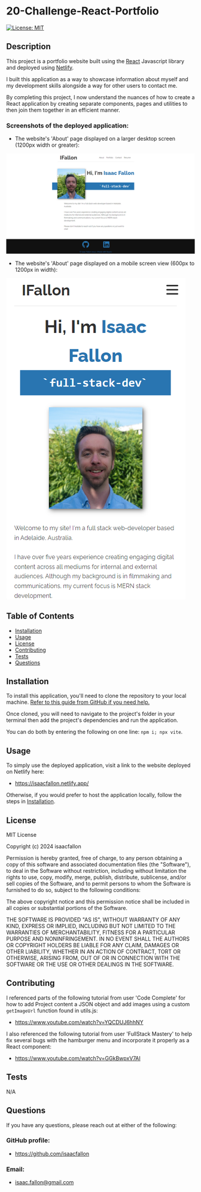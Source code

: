 # 20-Challenge-React-Portfolio

[![License: MIT](https://img.shields.io/badge/License-MIT-yellow.svg)](https://opensource.org/licenses/MIT)
        
## Description
            
This project is a portfolio website built using the [React](https://react.dev/) Javascript library and deployed using [Netlify](https://www.netlify.com/). 

I built this application as a way to showcase information about myself and my development skills alongside  a way for other users to contact me. 

By completing this project, I now understand the nuances of how to create a React application by creating separate components, pages and utilities to then join them together in an efficient manner.

### Screenshots of the deployed application:

- The website's 'About' page displayed on a larger desktop screen (1200px width or greater):

![Screenshot of deployed portfolio website's 'About' page on larger desktop screens](./assets/Deployed-Portfolio-App-DESKTOP_SC2.png)

- The website's 'About' page displayed on a mobile screen view (600px to 1200px in width):

![Screenshot of deployed portfolio website's 'About' page on larger desktop screens](./assets/Deployed-Portfolio-App-MOBILE_SC2.png)
            
## Table of Contents
            
- [Installation](#installation)
- [Usage](#usage)
- [License](#license)
- [Contributing](#contributing)
- [Tests](#tests)
- [Questions](#questions)
            
## Installation

To install this application, you'll need to clone the repository to your local machine. [Refer to this guide from GitHub if you need help.](https://docs.github.com/en/repositories/creating-and-managing-repositories/cloning-a-repository/)

Once cloned, you will need to navigate to the project's folder in your terminal then add the project's dependencies and run the application. 

You can do both by entering the following on one line: `npm i; npx vite`.
            
## Usage

To simply use the deployed application, visit a link to the website deployed on Netlify here:

- https://isaacfallon.netlify.app/

Otherwise, if you would prefer to host the application locally, follow the steps in [Installation](#installation). 
            
## License
            
MIT License

Copyright (c) 2024 isaacfallon
            
Permission is hereby granted, free of charge, to any person obtaining a copy
of this software and associated documentation files (the "Software"), to deal
in the Software without restriction, including without limitation the rights
to use, copy, modify, merge, publish, distribute, sublicense, and/or sell
copies of the Software, and to permit persons to whom the Software is
furnished to do so, subject to the following conditions:
            
The above copyright notice and this permission notice shall be included in all
copies or substantial portions of the Software.
            
THE SOFTWARE IS PROVIDED "AS IS", WITHOUT WARRANTY OF ANY KIND, EXPRESS OR
IMPLIED, INCLUDING BUT NOT LIMITED TO THE WARRANTIES OF MERCHANTABILITY,
FITNESS FOR A PARTICULAR PURPOSE AND NONINFRINGEMENT. IN NO EVENT SHALL THE
AUTHORS OR COPYRIGHT HOLDERS BE LIABLE FOR ANY CLAIM, DAMAGES OR OTHER
LIABILITY, WHETHER IN AN ACTION OF CONTRACT, TORT OR OTHERWISE, ARISING FROM,
OUT OF OR IN CONNECTION WITH THE SOFTWARE OR THE USE OR OTHER DEALINGS IN THE
SOFTWARE.
            
## Contributing

I referenced parts of the following tutorial from user 'Code Complete' for how to add Project content a JSON object and add images using a custom `getImageUrl` function found in utils.js: 

- https://www.youtube.com/watch?v=YQCDUJ6hhNY

I also referenced the following tutorial from user 'FullStack Mastery' to help fix several bugs with the hamburger menu and incorporate it properly as a React component:

- https://www.youtube.com/watch?v=GGkBwpxV7AI
            
## Tests

N/A
     
## Questions
            
If you have any questions, please reach out at either of the following:
            
### GitHub profile:
- https://github.com/isaacfallon

### Email:
- isaac.fallon@gmail.com